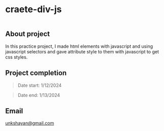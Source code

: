 # craete-div-js

 <img src="https://encrypted-tbn0.gstatic.com/images?q=tbn:ANd9GcRuNGuLWIUkprhwez2CsElweJ60nsiuv9kIFm3GYJTgM48NwZaCHm0_JqnAUdbE1jnxjsw&usqp=CAU" alt=""> 

## About project
In this practice project, I made html elements with javascript and using javascript selectors and gave attribute style to them with javascript to get css styles.

## Project completion 

>Date start: 1/12/2024

>Date end: 1/13/2024

## Email
unkshayan@gmail.com